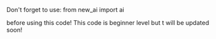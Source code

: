 Don't forget to use:
from new_ai import ai

before using this code!
This code is beginner level but t will be updated soon!
